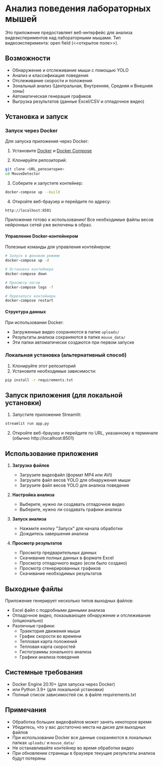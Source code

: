 # Анализ поведения лабораторных мышей

Это приложение предоставляет веб-интерфейс для анализа видеэкспериментов над лабораторными мышами. Тип видеоэксперимента: open field (<<открытое поле>>).

## Возможности

- Обнаружение и отслеживание мыши с помощью YOLO
- Анализ и классификация поведения
- Отслеживание скорости и положения
- Зональный анализ (Центральная, Внутренняя, Средняя и Внешняя зоны)
- Автоматическая генерация графиков
- Выгрузка результатов (данные Excel/CSV и отладочное видео)

## Установка и запуск

### Запуск через Docker

Для запуска приложения через Docker:

1. Установите [Docker](https://docs.docker.com/get-docker/) и [Docker Compose](https://docs.docker.com/compose/install/)

2. Клонируйте репозиторий:
```bash
git clone <URL_репозитория>
cd MouseDetector
```

3. Соберите и запустите контейнер:
```bash
docker-compose up --build
```

4. Откройте веб-браузер и перейдите по адресу:
```
http://localhost:8501
```

Приложение готово к использованию! Все необходимые файлы весов нейронных сетей уже включены в образ.

#### Управление Docker-контейнером

Полезные команды для управления контейнером:

```bash
# Запуск в фоновом режиме
docker-compose up -d

# Остановка контейнера
docker-compose down

# Просмотр логов
docker-compose logs -f

# Перезапуск контейнера
docker-compose restart
```

#### Структура данных

При использовании Docker:
- Загруженные видео сохраняются в папке `uploads/`
- Результаты анализа сохраняются в папке `mouse_data/`
- Эти папки автоматически создаются при первом запуске

### Локальная установка (альтернативный способ)

1. Клонируйте этот репозиторий
2. Установите необходимые зависимости:
```bash
pip install -r requirements.txt
```

## Запуск приложения (для локальной установки)

1. Запустите приложение Streamlit:
```bash
streamlit run app.py
```

2. Откройте веб-браузер и перейдите по URL, указанному в терминале (обычно http://localhost:8501)

## Использование приложения

1. **Загрузка файлов**
   - Загрузите видеофайл (формат MP4 или AVI)
   - Загрузите файл весов YOLO для обнаружения мыши
   - Загрузите файл весов YOLO для анализа поведения

2. **Настройка анализа**
   - Выберите, нужно ли создавать отладочное видео
   - Выберите, нужно ли создавать графики анализа

3. **Запуск анализа**
   - Нажмите кнопку "Запуск" для начала обработки
   - Дождитесь завершения анализа

4. **Просмотр результатов**
   - Просмотр предварительных данных
   - Скачивание полных данных в формате Excel
   - Просмотр отладочного видео (если было создано)
   - Просмотр сгенерированных графиков
   - Скачивание необходимых результатов

## Выходные файлы

Приложение генерирует несколько типов выходных файлов:

- Excel файл с подробными данными анализа
- Отладочное видео, показывающее обнаружение и отслеживание (опционально)
- Различные графики:
  - Траектория движения мыши
  - График скорости во времени
  - Тепловая карта положений
  - Тепловая карта скоростей
  - Гистограммы зонального анализа
  - Графики анализа поведения

## Системные требования

- Docker Engine 20.10+ (для запуска через Docker)
- или Python 3.9+ (для локальной установки)
- Полный список зависимостей см. в файле requirements.txt

## Примечания

- Обработка больших видеофайлов может занять некоторое время
- Убедитесь, что у вас достаточно места на диске для выходных файлов
- При использовании Docker все данные сохраняются в локальных папках `uploads/` и `mouse_data/`
- Не останавливайте контейнер во время обработки видео
- При обновлении страницы в браузере текущие результаты анализа будут потеряны 